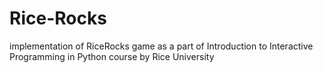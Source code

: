 # Rice-Rocks
implementation of RiceRocks game as a part of Introduction to Interactive Programming in Python course by Rice University

